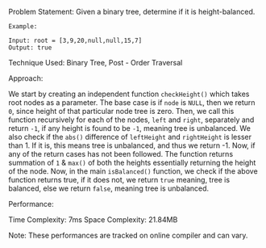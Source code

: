 Problem Statement: Given a binary tree, determine if it is height-balanced.

```
Example:

Input: root = [3,9,20,null,null,15,7]
Output: true

```

Technique Used: Binary Tree, Post - Order Traversal

Approach:

We start by creating an independent function `checkHeight()` which takes root nodes as a parameter. The base case is if `node` is `NULL`, then we return `0`, since height of that particular node tree is zero. Then, we call this function recursively for each of the nodes, `left` and `right`, separately and return `-1`, if any height is found to be `-1`, meaning tree is unbalanced. We also check if the `abs()` difference of `leftHeight` and `rightHeight` is lesser than 1. If it is, this means tree is unbalanced, and thus we return -1. Now, if any of the return cases has not been followed. The function returns summation of `1` & `max()` of both the heights essentially returning the height of the node. Now, in the main `isBalanced()` function, we check if the above function returns true, if it does not, we return `true` meaning, tree is balanced, else we return `false`, meaning tree is unbalanced.

Performance:

Time Complexity: 7ms
Space Complexity: 21.84MB

Note: These performances are tracked on online compiler and can vary.
